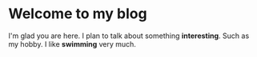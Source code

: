 # Welcome to my blog

I'm glad you are here. I plan to talk about something __interesting__. Such as my hobby.
I like __swimming__ very much.
